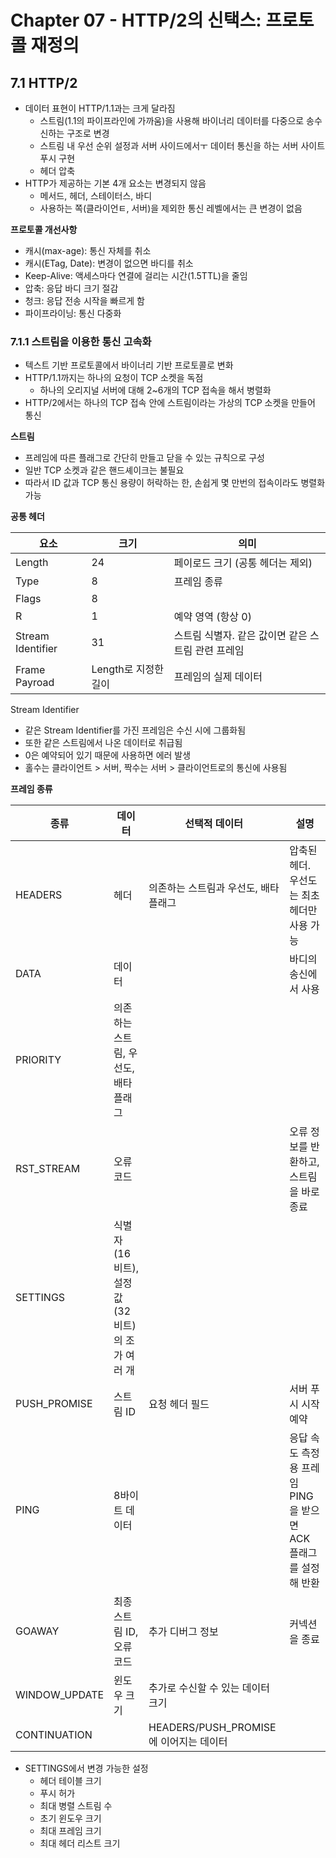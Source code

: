 # Chapter 07 - HTTP/2의 신택스: 프로토콜 재정의

## 7.1 HTTP/2

- 데이터 표현이 HTTP/1.1과는 크게 달라짐
  - 스트림(1.1의 파이프라인에 가까움)을 사용해 바이너리 데이터를 다중으로 송수신하는 구조로 변경
  - 스트림 내 우선 순위 설정과 서버 사이드에서ㅜ 데이터 통신을 하는 서버 사이트 푸시 구현
  - 헤더 압축
- HTTP가 제공하는 기본 4개 요소는 변경되지 않음
  - 메서드, 헤더, 스테이터스, 바디
  - 사용하는 쪽(클라이언ㅌ, 서버)을 제외한 통신 레벨에서는 큰 변경이 없음

**프로토콜 개선사항**

- 캐시(max-age): 통신 자체를 취소
- 캐시(ETag, Date): 변경이 없으면 바디를 취소
- Keep-Alive: 액세스마다 연결에 걸리는 시간(1.5TTL)을 줄임
- 압축: 응답 바디 크기 절감
- 청크: 응답 전송 시작을 빠르게 함
- 파이프라이닝: 통신 다중화

### 7.1.1 스트림을 이용한 통신 고속화

- 텍스트 기반 프로토콜에서 바이너리 기반 프로토콜로 변화
- HTTP/1.1까지는 하나의 요청이 TCP 소켓을 독점
  - 하나의 오리지널 서버에 대해 2~6개의 TCP 접속을 해서 병렬화
- HTTP/2에서는 하나의 TCP 접속 안에 스트림이라는 가상의 TCP 소켓을 만들어 통신

**스트림**

- 프레임에 따른 플래그로 간단히 만들고 닫을 수 있는 규칙으로 구성
- 일반 TCP 소켓과 같은 핸드셰이크는 불필요
- 따라서 ID 값과 TCP 통신 용량이 허락하는 한, 손쉽게 몇 만번의 접속이라도 병렬화 가능

**공통 헤더**

| 요소              | 크기                 | 의미                                               |
| ----------------- | -------------------- | -------------------------------------------------- |
| Length            | 24                   | 페이로드 크기 (공통 헤더는 제외)                   |
| Type              | 8                    | 프레임 종류                                        |
| Flags             | 8                    |                                                    |
| R                 | 1                    | 예약 영역 (항상 0)                                 |
| Stream Identifier | 31                   | 스트림 식별자. 같은 값이면 같은 스트림 관련 프레임 |
| Frame Payroad     | Length로 지정한 길이 | 프레임의 실제 데이터                               |

Stream Identifier

- 같은 Stream Identifier를 가진 프레임은 수신 시에 그룹화됨
- 또한 같은 스트림에서 나온 데이터로 취급됨
- 0은 예약되어 있기 때문에 사용하면 에러 발생
- 홀수는 클라이언트 > 서버, 짝수는 서버 > 클라이언트로의 통신에 사용됨

**프레임 종류**

| 종류          | 데이터                                        | 선택적 데이터                          | 설명                                                                 |
| ------------- | --------------------------------------------- | -------------------------------------- | -------------------------------------------------------------------- |
| HEADERS       | 헤더                                          | 의존하는 스트림과 우선도, 배타 플래그  | 압축된 헤더. 우선도는 최초 헤더만 사용 가능                          |
| DATA          | 데이터                                        |                                        | 바디의 송신에서 사용                                                 |
| PRIORITY      | 의존하는 스트림, 우선도, 배타 플래그          |                                        |                                                                      |
| RST_STREAM    | 오류 코드                                     |                                        | 오류 정보를 반환하고, 스트림을 바로 종료                             |
| SETTINGS      | 식별자(16비트), 설정값(32비트)의 조가 여러 개 |                                        |                                                                      |
| PUSH_PROMISE  | 스트림 ID                                     | 요청 헤더 필드                         | 서버 푸시 시작 예약                                                  |
| PING          | 8바이트 데이터                                |                                        | 응답 속도 측정용 프레임 <br/> PING을 받으면 ACK 플래그를 설정해 반환 |
| GOAWAY        | 최종 스트림 ID, 오류 코드                     | 추가 디버그 정보                       | 커넥션을 종료                                                        |
| WINDOW_UPDATE | 윈도우 크기                                   | 추가로 수신할 수 있는 데이터 크기      |                                                                      |
| CONTINUATION  |                                               | HEADERS/PUSH_PROMISE에 이어지는 데이터 |                                                                      |

- SETTINGS에서 변경 가능한 설정
  - 헤더 테이블 크기
  - 푸시 허가
  - 최대 병렬 스트림 수
  - 초기 윈도우 크기
  - 최대 프레임 크기
  - 최대 헤더 리스트 크기
